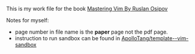

This is my work file for the book [Mastering Vim By Ruslan Osipov](https://www.packtpub.com/product/mastering-vim/9781789341096)



Notes for myself:

- page number in file name is the **paper** page not the pdf page.
- instruction to run sandbox can be found in  [ApolloTang/template--vim-sandbox](https://github.com/ApolloTang/template--vim-sandbox) 